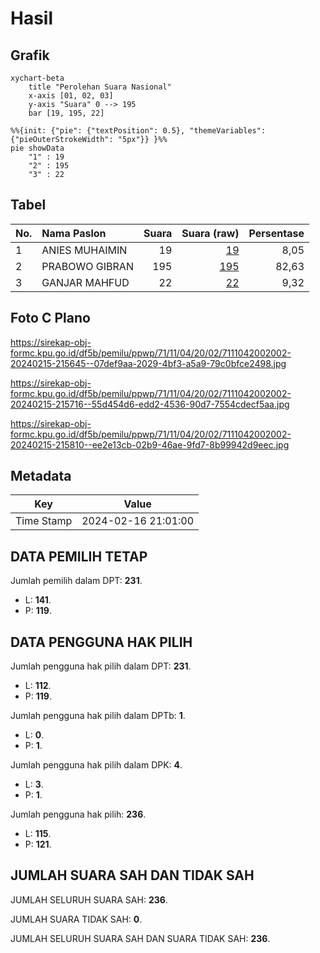 # Hasil

## Grafik

```mermaid
xychart-beta
    title "Perolehan Suara Nasional"
    x-axis [01, 02, 03]
    y-axis "Suara" 0 --> 195
    bar [19, 195, 22]
```

```mermaid
%%{init: {"pie": {"textPosition": 0.5}, "themeVariables": {"pieOuterStrokeWidth": "5px"}} }%%
pie showData
    "1" : 19
    "2" : 195
    "3" : 22
```

## Tabel

| No. | Nama Paslon    | Suara | Suara (raw) | Persentase |
|:--- |:-------------- | -----:| -----------:| ----------:|
| 1   | ANIES MUHAIMIN | 19    | [19][p-1]   | 8,05       |
| 2   | PRABOWO GIBRAN | 195   | [195][p-2]  | 82,63      |
| 3   | GANJAR MAHFUD  | 22    | [22][p-3]   | 9,32       |


[p-1]: https://github.com/gigit-pemilu/pemilu-2024/blob/main/pilpres/hitung-suara/sub/71-sulawesi-utara/sub/11-bolaang-mongondow-selatan/sub/04-pinolosian-tengah/sub/2002-adow/sub/002-tps/sub/paslon-1.txt
[p-2]: https://github.com/gigit-pemilu/pemilu-2024/blob/main/pilpres/hitung-suara/sub/71-sulawesi-utara/sub/11-bolaang-mongondow-selatan/sub/04-pinolosian-tengah/sub/2002-adow/sub/002-tps/sub/paslon-2.txt
[p-3]: https://github.com/gigit-pemilu/pemilu-2024/blob/main/pilpres/hitung-suara/sub/71-sulawesi-utara/sub/11-bolaang-mongondow-selatan/sub/04-pinolosian-tengah/sub/2002-adow/sub/002-tps/sub/paslon-3.txt

## Foto C Plano

https://sirekap-obj-formc.kpu.go.id/df5b/pemilu/ppwp/71/11/04/20/02/7111042002002-20240215-215645--07def9aa-2029-4bf3-a5a9-79c0bfce2498.jpg

https://sirekap-obj-formc.kpu.go.id/df5b/pemilu/ppwp/71/11/04/20/02/7111042002002-20240215-215716--55d454d6-edd2-4536-90d7-7554cdecf5aa.jpg

https://sirekap-obj-formc.kpu.go.id/df5b/pemilu/ppwp/71/11/04/20/02/7111042002002-20240215-215810--ee2e13cb-02b9-46ae-9fd7-8b99942d9eec.jpg


## Metadata

| Key        | Value               |
| ---------- | ------------------- |
| Time Stamp | 2024-02-16 21:01:00 |


## DATA PEMILIH TETAP

Jumlah pemilih dalam DPT: **231**.
 * L: **141**.
 * P: **119**.

## DATA PENGGUNA HAK PILIH

Jumlah pengguna hak pilih dalam DPT: **231**.
 * L: **112**.
 * P: **119**.

Jumlah pengguna hak pilih dalam DPTb: **1**.
 * L: **0**.
 * P: **1**.

Jumlah pengguna hak pilih dalam DPK: **4**.
 * L: **3**.
 * P: **1**.

Jumlah pengguna hak pilih: **236**.
 * L: **115**.
 * P: **121**.

## JUMLAH SUARA SAH DAN TIDAK SAH

JUMLAH SELURUH SUARA SAH: **236**.

JUMLAH SUARA TIDAK SAH: **0**.

JUMLAH SELURUH SUARA SAH DAN SUARA TIDAK SAH: **236**.


